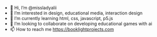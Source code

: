 - 👋 Hi, I’m @missladyalii
- 👀 I’m interested in design, educational media, interaction design
- 🌱 I’m currently learning html, css, javascript, p5.js
- 💞️ I’m looking to collaborate on developing educational games with ai
- 📫 How to reach me https://booklightprojects.com

<!---
missladyalii/missladyalii is a ✨ special ✨ repository because its `README.md` (this file) appears on your GitHub profile.
You can click the Preview link to take a look at your changes.
--->
